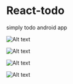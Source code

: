 # React-todo
simply todo android app


![Alt text](https://github.com/LabJukka/React-todo/blob/main/View.PNG "Title")


![Alt text](https://github.com/LabJukka/React-todo/blob/main/add_todo.PNG "Title")


![Alt text](https://github.com/LabJukka/React-todo/blob/main/delete_all.PNG "Title")


![Alt text](https://github.com/LabJukka/React-todo/blob/main/view_with_todos.PNG "Title")
